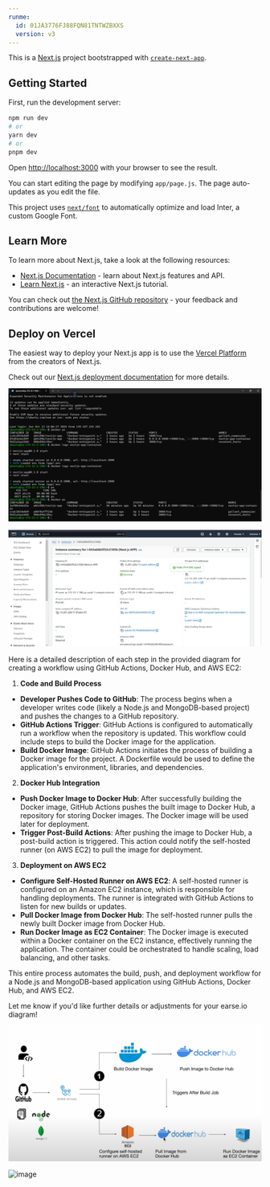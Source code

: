 ```yaml
---
runme:
  id: 01JA3776FJ88FQN81TNTWZBXXS
  version: v3
---
```


This is a [Next.js](https://nextjs.org/) project bootstrapped with [`create-next-app`](https://github.com/vercel/next.js/tree/canary/packages/create-next-app).

## Getting Started

First, run the development server:

```bash {"id":"01JA3776FJ88FQN81TNQAF0SGE"}
npm run dev
# or
yarn dev
# or
pnpm dev

```

Open [http://localhost:3000](http://localhost:3000) with your browser to see the result.

You can start editing the page by modifying `app/page.js`. The page auto-updates as you edit the file.

This project uses [`next/font`](https://nextjs.org/docs/basic-features/font-optimization) to automatically optimize and load Inter, a custom Google Font.

## Learn More

To learn more about Next.js, take a look at the following resources:

- [Next.js Documentation](https://nextjs.org/docs) - learn about Next.js features and API.
- [Learn Next.js](https://nextjs.org/learn) - an interactive Next.js tutorial.

You can check out [the Next.js GitHub repository](https://github.com/vercel/next.js/) - your feedback and contributions are welcome!

## Deploy on Vercel

The easiest way to deploy your Next.js app is to use the [Vercel Platform](https://vercel.com/new?utm_medium=default-template&filter=next.js&utm_source=create-next-app&utm_campaign=create-next-app-readme) from the creators of Next.js.

Check out our [Next.js deployment documentation](https://nextjs.org/docs/deployment) for more details.

![alt text](image.png)

![alt text](image-1.png)

Here is a detailed description of each step in the provided diagram for creating a workflow using GitHub Actions, Docker Hub, and AWS EC2:

1. **Code and Build Process**

- **Developer Pushes Code to GitHub**: The process begins when a developer writes code (likely a Node.js and MongoDB-based project) and pushes the changes to a GitHub repository.
- **GitHub Actions Trigger**: GitHub Actions is configured to automatically run a workflow when the repository is updated. This workflow could include steps to build the Docker image for the application.
- **Build Docker Image**: GitHub Actions initiates the process of building a Docker image for the project. A Dockerfile would be used to define the application's environment, libraries, and dependencies.

2. **Docker Hub Integration**

- **Push Docker Image to Docker Hub**: After successfully building the Docker image, GitHub Actions pushes the built image to Docker Hub, a repository for storing Docker images. The Docker image will be used later for deployment.
- **Trigger Post-Build Actions**: After pushing the image to Docker Hub, a post-build action is triggered. This action could notify the self-hosted runner (on AWS EC2) to pull the image for deployment.

3. **Deployment on AWS EC2**

- **Configure Self-Hosted Runner on AWS EC2**: A self-hosted runner is configured on an Amazon EC2 instance, which is responsible for handling deployments. The runner is integrated with GitHub Actions to listen for new builds or updates.
- **Pull Docker Image from Docker Hub**: The self-hosted runner pulls the newly built Docker image from Docker Hub.
- **Run Docker Image as EC2 Container**: The Docker image is executed within a Docker container on the EC2 instance, effectively running the application. The container could be orchestrated to handle scaling, load balancing, and other tasks.

This entire process automates the build, push, and deployment workflow for a Node.js and MongoDB-based application using GitHub Actions, Docker Hub, and AWS EC2.

Let me know if you'd like further details or adjustments for your earse.io diagram!

![alt text](1_YnpDhWiZ5TwDdLtpTBZHWA.png)

![image](https://github.com/user-attachments/assets/7c5d37ec-8e80-4c8f-ae38-6053d1206eea)
